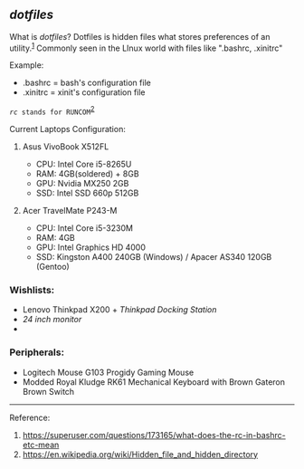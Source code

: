 ## *dotfiles*

What is *dotfiles*? Dotfiles is hidden files what stores preferences of an utility.<sup>[1](https://en.wikipedia.org/wiki/Hidden_file_and_hidden_directory)</sup> Commonly seen in the LInux world with files like ".bashrc, .xinitrc"

Example:

- .bashrc = bash's configuration file
- .xinitrc = xinit's configuration file 

<code><i>rc</i> stands for RUNCOM</code><sup>[2](https://superuser.com/questions/173165/what-does-the-rc-in-bashrc-etc-mean)</sup>


Current Laptops Configuration:

1. Asus VivoBook X512FL
    - CPU: Intel Core i5-8265U
    - RAM: 4GB(soldered) + 8GB
    - GPU: Nvidia MX250 2GB
    - SSD: Intel SSD 660p 512GB 
  
2. Acer TravelMate P243-M
    - CPU: Intel Core i5-3230M
    - RAM: 4GB
    - GPU: Intel Graphics HD 4000
    - SSD: Kingston A400 240GB (Windows) / Apacer AS340 120GB (Gentoo)

### Wishlists:

- Lenovo Thinkpad X200 + _Thinkpad Docking Station_
- *24 inch monitor*
-  


### Peripherals:

  - Logitech Mouse G103 Progidy Gaming Mouse
  - Modded Royal Kludge RK61 Mechanical Keyboard with Brown Gateron Brown Switch

---

    
Reference:

1. https://superuser.com/questions/173165/what-does-the-rc-in-bashrc-etc-mean
2. https://en.wikipedia.org/wiki/Hidden_file_and_hidden_directory
